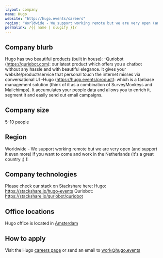 ```yaml
---
layout: company
name: Hugo
website: "http://hugo.events/careers"
region: "Worldwide - We support working remote but we are very open (and support it even more) if you want to come and work in the Netherlands (it's a great country ;) )!"
permalink: /{{ name | slugify }}/
---
```


## Company blurb

Hugo has two beautiful products (built in house):
-Quriobot (https://quriobot.com): our latest product which offers you a chatbot without any hassle and with beautiful elegance. It gives your website/product/service that personal touch the internet misses via conversational UI 
-Hugo (https://hugo.events/product): which is a fanbase management solution (think of it as a combination of SurveyMonkeys and Mailchimps). It accumulates your people data and allows you to enrich it, segment it and easily send out email campaigns.

## Company size
5-10 people 

## Region
Worldwide - We support working remote but we are very open (and support it even more) if you want to come and work in the Netherlands (it's a great country ;) )! 

## Company technologies
Please check our stack on Stackshare here:
Hugo: https://stackshare.io/hugo-events
Quriobot: https://stackshare.io/quriobot/quriobot

## Office locations

Hugo office is located in [Amsterdam](https://www.google.co.uk/maps/place/Keienbergweg+97,+1101+GG+Amsterdam,+Netherlands)

## How to apply

Visit the Hugo [careers page](http://hugo.events/careers) or send an email to work@hugo.events
